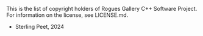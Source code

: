 This is the list of copyright holders of Rogues Gallery C++ Software Project.
For information on the license, see LICENSE.md.

* Sterling Peet, 2024
